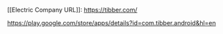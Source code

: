 [[Electric Company URL]]: https://tibber.com/

https://play.google.com/store/apps/details?id=com.tibber.android&hl=en

